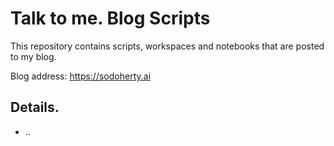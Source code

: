 # Talk to me. Blog Scripts

This repository contains scripts, workspaces and notebooks that are posted to my blog. 

Blog address: https://sodoherty.ai

## Details. 

* ..
